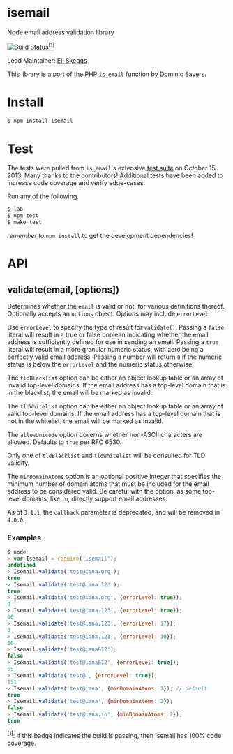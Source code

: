 # isemail

Node email address validation library

[![Build Status](https://travis-ci.org/skeggse/isemail.svg?branch=master)](https://travis-ci.org/skeggse/isemail)<a href="#footnote-1"><sup>&#91;1&#93;</sup></a>

Lead Maintainer: [Eli Skeggs][skeggse]

This library is a port of the PHP `is_email` function by Dominic Sayers.

Install
=======

```sh
$ npm install isemail
```

Test
====

The tests were pulled from `is_email`'s extensive [test suite][tests] on October 15, 2013. Many thanks to the contributors! Additional tests have been added to increase code coverage and verify edge-cases.

Run any of the following.

```sh
$ lab
$ npm test
$ make test
```

_remember to_ `npm install` to get the development dependencies!

API
===

validate(email, [options])
--------------------------

Determines whether the `email` is valid or not, for various definitions thereof. Optionally accepts an `options` object. Options may include `errorLevel`.

Use `errorLevel` to specify the type of result for `validate()`. Passing a `false` literal will result in a true or false boolean indicating whether the email address is sufficiently defined for use in sending an email. Passing a `true` literal will result in a more granular numeric status, with zero being a perfectly valid email address. Passing a number will return `0` if the numeric status is below the `errorLevel` and the numeric status otherwise.

The `tldBlacklist` option can be either an object lookup table or an array of invalid top-level domains. If the email address has a top-level domain that is in the blacklist, the email will be marked as invalid.

The `tldWhitelist` option can be either an object lookup table or an array of valid top-level domains. If the email address has a top-level domain that is not in the whitelist, the email will be marked as invalid.

The `allowUnicode` option governs whether non-ASCII characters are allowed. Defaults to `true` per RFC 6530.

Only one of `tldBlacklist` and `tldWhitelist` will be consulted for TLD validity.

The `minDomainAtoms` option is an optional positive integer that specifies the minimum number of domain atoms that must be included for the email address to be considered valid. Be careful with the option, as some top-level domains, like `io`, directly support email addresses.

As of `3.1.1`, the `callback` parameter is deprecated, and will be removed in `4.0.0`.

### Examples

```js
$ node
> var Isemail = require('isemail');
undefined
> Isemail.validate('test@iana.org');
true
> Isemail.validate('test@iana.123');
true
> Isemail.validate('test@iana.org', {errorLevel: true});
0
> Isemail.validate('test@iana.123', {errorLevel: true});
10
> Isemail.validate('test@iana.123', {errorLevel: 17});
0
> Isemail.validate('test@iana.123', {errorLevel: 10});
10
> Isemail.validate('test@iana&12');
false
> Isemail.validate('test@iana&12', {errorLevel: true});
65
> Isemail.validate('test@', {errorLevel: true});
131
> Isemail.validate('test@iana', {minDomainAtoms: 1}); // default
true
> Isemail.validate('test@iana', {minDomainAtoms: 2});
false
> Isemail.validate('test@iana.io', {minDomainAtoms: 2});
true
```

<sup name="footnote-1">&#91;1&#93;</sup>: if this badge indicates the build is passing, then isemail has 100% code coverage.

[skeggse]: https://github.com/skeggse "Eli Skeggs"
[tests]: http://isemail.info/_system/is_email/test/?all‎ "is_email test suite"
